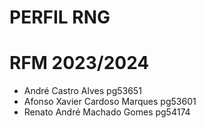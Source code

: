 # PERFIL RNG
# RFM 2023/2024

- André Castro Alves pg53651
- Afonso Xavier Cardoso Marques pg53601
- Renato André Machado Gomes pg54174